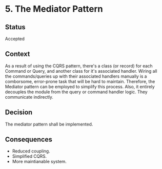 # 5. The Mediator Pattern

## Status

Accepted

## Context

As a result of using the CQRS pattern, there's a class (or record) for each Command or Query, and another class for it's associated handler. Wiring all the commands/queries up with their associated
handlers manually is a comborsome, error-prone task that will be hard to maintain. Therefore, the Mediator pattern can be employed to simplify this process. Also, it entirely decouples the module from the 
query or command handler logic. They communicate indirectly.

## Decision

The mediator pattern shall be implemented.

## Consequences

- Reduced coupling.
- Simplified CQRS.
- More maintianable system.
